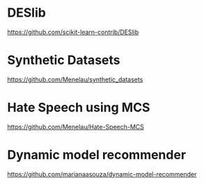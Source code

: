 DESlib
=======
https://github.com/scikit-learn-contrib/DESlib

Synthetic Datasets
===================
https://github.com/Menelau/synthetic_datasets

Hate Speech using MCS
=====================
https://github.com/Menelau/Hate-Speech-MCS

Dynamic model recommender
=======================
https://github.com/marianaasouza/dynamic-model-recommender
